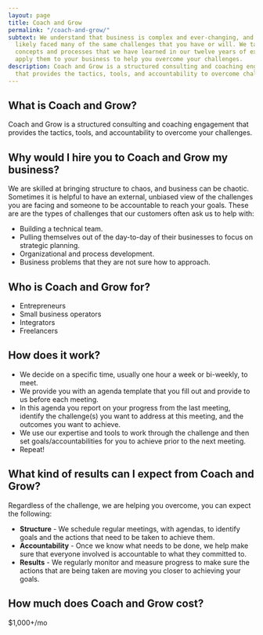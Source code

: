 ```yaml
---
layout: page
title: Coach and Grow
permalink: "/coach-and-grow/"
subtext: We understand that business is complex and ever-changing, and we’ve
  likely faced many of the same challenges that you have or will. We take the same
  concepts and processes that we have learned in our twelve years of experience and
  apply them to your business to help you overcome your challenges.
description: Coach and Grow is a structured consulting and coaching engagement
  that provides the tactics, tools, and accountability to overcome challenges.
---
```

## What is Coach and Grow?

Coach and Grow is a structured consulting and coaching engagement that provides the tactics, tools, and accountability to overcome your challenges.

## Why would I hire you to Coach and Grow my business?

We are skilled at bringing structure to chaos, and business can be chaotic. Sometimes it is helpful to have an external, unbiased view of the challenges you are facing and someone to be accountable to reach your goals. These are are the types of challenges that our customers often ask us to help with:

* Building a technical team.
* Pulling themselves out of the day-to-day of their businesses to focus on strategic planning.
* Organizational and process development.
* Business problems that they are not sure how to approach.

## Who is Coach and Grow for?

* Entrepreneurs
* Small business operators
* Integrators
* Freelancers

## How does it work?

* We decide on a specific time, usually one hour a week or bi-weekly, to meet.
* We provide you with an agenda template that you fill out and provide to us before each meeting.
* In this agenda you report on your progress from the last meeting, identify the challenge(s) you want to address at this meeting, and the outcomes you want to achieve.
* We use our expertise and tools to work through the challenge and then set goals/accountabilities for you to achieve prior to the next meeting.
* Repeat!

## What kind of results can I expect from Coach and Grow?

Regardless of the challenge, we are helping you overcome, you can expect the following:

* **Structure** - We schedule regular meetings, with agendas, to identify goals and the actions that need to be taken to achieve them.
* **Accountability** - Once we know what needs to be done, we help make sure that everyone involved is accountable to what they committed to.
* **Results** - We regularly monitor and measure progress to make sure the actions that are being taken are moving you closer to achieving your goals.

## How much does Coach and Grow cost?

$1,000+/mo
